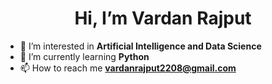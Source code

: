 <h1 align="center">Hi, I’m Vardan Rajput</h1>


- 👀 I’m interested in **Artificial Intelligence and Data Science**
- 🌱 I’m currently learning **Python**
- 📫 How to reach me **vardanrajput2208@gmail.com**
